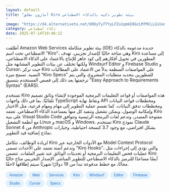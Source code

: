 ```yaml
---
layout: default
title: "أمازون تطلق Kiro بيئة تطوير ذكية بالذكاء الاصطناعي
"
image: "https://d4.alternativeto.net/bRDyTy7TYyLFZu1qmkE0GzLMfMCLLGiUum5_eC4n0qU/rs:fill:1520:760:0/g:ce:0:0/YWJzOi8vZGlzdC9jb250ZW50LzE3NTI1MjM3NjkxMTIucG5n.png"
category: ذكاء اصطناعي
date: 2025-07-14T19:48:12
---
```


أطلقت Amazon Web Services بيئة تطوير متكاملة (IDE) جديدة مدعومة بالذكاء الاصطناعي تحت اسم "Kiro"، وهي متاحة حاليًا كإصدار تجريبي. تهدف Kiro إلى مساعدة المطورين في تحويل أفكارهم إلى كود جاهز للإنتاج بالاعتماد على الذكاء الاصطناعي، ولكنها تختلف عن بيئات التطوير المشابهة مثل Windsurf Editor و Firebase Studio و Cursor، حيث تركز Kiro على المواصفات المنظمة بدلاً من الاعتماد على المطالبات النصية. تسمح ميزة "Kiro Specs" للمطورين بتحديد متطلبات المشروع، والتي يتم ترجمتها بعد ذلك إلى قصص المستخدم بتنسيق "Easy Approach to Requirements Syntax" (EARS).

تستخدم Kiro هذه المواصفات أو قواعد التعليمات البرمجية الموجودة لإنشاء وثائق تصميم تلقائيًا، بما في ذلك واجهات TypeScript ونقاط نهاية API ومخططات قواعد البيانات ومخططات تدفق البيانات. كما تقسم عملية التطوير إلى مهام ومهام فرعية، مثل الاختبار وإمكانية الوصول، ويمكن تشغيل وتنفيذ كل منها بمساعدة الذكاء الاصطناعي. تعتمد Kiro على بنية Visual Studio Code مفتوحة المصدر، وتدعم لغات البرمجة الرئيسية وتتوافق مع أنظمة التشغيل Linux و macOS و Windows. تستخدم Kiro نموذج Claude Sonnet 4 من Anthropic بشكل افتراضي، مع وجود 3.7 كنسخة احتياطية، وخيارات نماذج إضافية قيد التطوير.

لزيادة الوظائف، تتكامل Kiro مع الأدوات الخارجية عبر Model Context Protocol وتدعم أتمتة تعتمد على الأحداث تسمى "Kiro Hooks"، والتي تؤدي إلى إجراءات مثل عمليات فحص التعليمات البرمجية أو تحديثات الوثائق عند تغيير الملفات. تتضمن Kiro أيضًا مساعدًا للترميز بالذكاء الاصطناعي للتطوير المباشر. الإصدار التجريبي متاح حاليًا مجانًا، مع خطط مدفوعة تبدأ من 19 دولارًا شهريًا سيتم إطلاقها لاحقًا.

<div style="margin-top:2px; margin-bottom:2px;"><a href="https://bidjadraft.github.io/?query=Amazon" style="background:#e3f2fd; color:#1565c0; font-size:80%; border-radius:12px; padding:3px 10px; margin:2px 4px 2px 0; display:inline-block; border:1px solid #bbdefb; text-decoration:none;">Amazon</a> <a href="https://bidjadraft.github.io/?query=Web" style="background:#e3f2fd; color:#1565c0; font-size:80%; border-radius:12px; padding:3px 10px; margin:2px 4px 2px 0; display:inline-block; border:1px solid #bbdefb; text-decoration:none;">Web</a> <a href="https://bidjadraft.github.io/?query=Services" style="background:#e3f2fd; color:#1565c0; font-size:80%; border-radius:12px; padding:3px 10px; margin:2px 4px 2px 0; display:inline-block; border:1px solid #bbdefb; text-decoration:none;">Services</a> <a href="https://bidjadraft.github.io/?query=Kiro" style="background:#e3f2fd; color:#1565c0; font-size:80%; border-radius:12px; padding:3px 10px; margin:2px 4px 2px 0; display:inline-block; border:1px solid #bbdefb; text-decoration:none;">Kiro</a> <a href="https://bidjadraft.github.io/?query=Windsurf" style="background:#e3f2fd; color:#1565c0; font-size:80%; border-radius:12px; padding:3px 10px; margin:2px 4px 2px 0; display:inline-block; border:1px solid #bbdefb; text-decoration:none;">Windsurf</a> <a href="https://bidjadraft.github.io/?query=Editor" style="background:#e3f2fd; color:#1565c0; font-size:80%; border-radius:12px; padding:3px 10px; margin:2px 4px 2px 0; display:inline-block; border:1px solid #bbdefb; text-decoration:none;">Editor</a> <a href="https://bidjadraft.github.io/?query=Firebase" style="background:#e3f2fd; color:#1565c0; font-size:80%; border-radius:12px; padding:3px 10px; margin:2px 4px 2px 0; display:inline-block; border:1px solid #bbdefb; text-decoration:none;">Firebase</a> <a href="https://bidjadraft.github.io/?query=Studio" style="background:#e3f2fd; color:#1565c0; font-size:80%; border-radius:12px; padding:3px 10px; margin:2px 4px 2px 0; display:inline-block; border:1px solid #bbdefb; text-decoration:none;">Studio</a> <a href="https://bidjadraft.github.io/?query=Cursor" style="background:#e3f2fd; color:#1565c0; font-size:80%; border-radius:12px; padding:3px 10px; margin:2px 4px 2px 0; display:inline-block; border:1px solid #bbdefb; text-decoration:none;">Cursor</a> <a href="https://bidjadraft.github.io/?query=Specs" style="background:#e3f2fd; color:#1565c0; font-size:80%; border-radius:12px; padding:3px 10px; margin:2px 4px 2px 0; display:inline-block; border:1px solid #bbdefb; text-decoration:none;">Specs</a></div><br><br>
